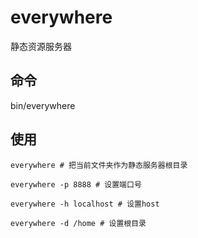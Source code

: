 # everywhere
静态资源服务器

## 命令

bin/everywhere

## 使用
```
everywhere # 把当前文件夹作为静态服务器根目录

everywhere -p 8888 # 设置端口号

everywhere -h localhost # 设置host

everywhere -d /home # 设置根目录
```
